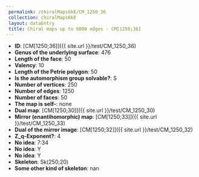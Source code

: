 ```yaml
--- 
 permalink: /chiralMaps6kE/CM_1250_36 
 collection: chiralMaps6kE
 layout: dataEntry
 title: Chiral maps up to 6000 edges - CM[1250;36]
---
```


- **ID**: [CM[1250;36]]({{ site.url }}/test/CM_1250_36)
- **Genus of the underlying surface**: 476
- **Length of the face**: 50
- **Valency**: 10
- **Length of the Petrie polygon**: 50
- **Is the automorphism group solvable?**: S
- **Number of vertices**: 250
- **Number of edges**: 1250
- **Number of faces**: 50
- **The map is self-**: none
- **Dual map**: [CM[1250;30]]({{ site.url }}/test/CM_1250_30)
- **Mirror (enantihomorphic) map**: [CM[1250;33]]({{ site.url }}/test/CM_1250_33)
- **Dual of the mirror image**: [CM[1250;32]]({{ site.url }}/test/CM_1250_32)
- **Z_q-Exponent?**: 4
- **No idea**:  7:34
- **No idea**: Y
- **No idea**: Y
- **Skeleton**: Sk(250;20)
- **Some other kind of skeleton**: nan
